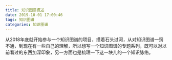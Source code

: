 ```yaml
---
title: 知识图谱概述
date: 2019-10-01 17:00:46
tags: 知识图谱
categories: 知识图谱
---
```


从2018年底就开始参与一个知识图谱的项目，摸着石头过河，从对知识图谱一窍不通，到现在有一些自己的理解，所以想写一个知识图谱的专题系列，既可以对以前看过的东西加深印象，另一方面也是梳理一下这一块儿的一个知识脉络。

